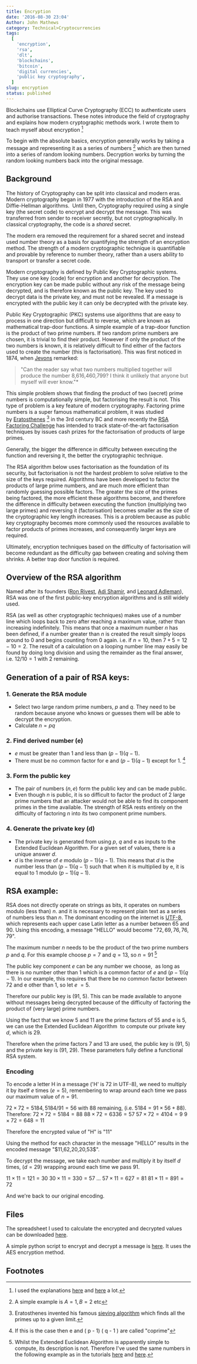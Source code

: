 ```yaml
---
title: Encryption
date: '2016-08-30 23:04'
Author: John Mathews
category: Technical>Cryptocurrencies
tags:
  [
    'encryption',
    'rsa',
    'dlt',
    'blockchains',
    'bitcoin',
    'digital currencies',
    'public key cryptography',
  ]
slug: encryption
status: published
---
```


Blockchains use Elliptical Curve Cryptography (ECC) to authenticate users and
authorise transactions. These notes introduce the field of cryptography and
explains how modern cryptographic methods work. I wrote them to teach myself
about encryption [^1]

To begin with the absolute basics, encryption generally works by taking a
message and representing it as a series of numbers [^2] which are then turned
into a series of random looking numbers. Decryption works by turning the random
looking numbers back into the original message.

## Background

The history of Cryptography can be split into classical and modern eras. Modern
cryptography began in 1977 with the introduction of the RSA and Diffie-Hellman
algorithms.  Until then, Cryptography required using a single key (the secret
code) to encrypt and decrypt the message. This was transferred from sender to
receiver secretly, but not cryptographically. In classical cryptography, the
code is a *shared* secret.

The modern era removed the requirement for a shared secret and instead used
number theory as a basis for quantifying the strength of an encryption method.
The strength of a modern cryptographic technique is quantifiable and provable by
reference to number theory, rather than a users ability to transport or transfer
a secret code.

Modern cryptography is defined by Public Key Cryptographic systems. They use one
key (code) for encryption and another for decryption. The encryption key can be
made public without any risk of the message being decrypted, and is therefore
known as the public key. The key used to decrypt data is the private key, and
must not be revealed. If a message is encrypted with the public key it can only
be decrypted with the private key.

Public Key Cryptographic (PKC) systems use algorithms that are easy to process
in one direction but difficult to reverse, which are known as mathematical
trap-door functions. A simple example of a trap-door function is the product of
two prime numbers. If two random prime numbers are chosen, it is trivial to find
their product. However if only the product of the two numbers is known, it is
relatively difficult to find either of the factors used to create the number
(this is factorisation). This was first noticed in 1874, when
[Jevons](https://en.wikipedia.org/wiki/William_Stanley_Jevons#Jevons.27_number)
remarked:

> "Can the reader say what two numbers multiplied together will produce the number 8,616,460,799? I think it unlikely that anyone but myself will ever know."\*

This simple problem shows that finding the product of two (secret) prime numbers
is computationally simple, but factorising the result is not. This type of
problem is a key feature of modern cryptography. Factoring prime numbers is a
super famous mathematical problem, it was studied
by [Eratosthenes](https://en.wikipedia.org/wiki/Eratosthenes) [^3] in the 3rd
century BC and more recently the [RSA Factoring
Challenge](https://en.wikipedia.org/wiki/RSA_Factoring_Challenge) has intended
to track state-of-the-art factorisation techniques by issues cash prizes for the
factorisation of products of large primes.

Generally, the bigger the difference in difficulty between executing the
function and reversing it, the better the cryptographic technique.

The RSA algorithm below uses factorisation as the foundation of its security,
but factorisation is not the hardest problem to solve relative to the size of
the keys required. Algorithms have been developed to factor the products of
large prime numbers, and are much more efficient than randomly guessing possible
factors. The greater the size of the primes being factored, the more efficient
these algorithms become, and therefore the difference in difficulty between
executing the function (multiplying two large primes) and reversing it
(factorisation) becomes smaller as the size of the cryptographic key length
increases. This is a problem because as public key cryptography becomes more
commonly used the resources available to factor products of primes increases,
and consequently larger keys are required.

Ultimately, encryption techniques based on the difficulty of factorisation will
become redundant as the difficulty gap between creating and solving them
shrinks. A better trap door function is required.

## Overview of the RSA algorithm

Named after its founders ([Ron Rivest](https://en.wikipedia.org/wiki/Ron_Rivest 'Ron Rivest'), [Adi Shamir](https://en.wikipedia.org/wiki/Adi_Shamir 'Adi
Shamir'), and [Leonard Adleman](https://en.wikipedia.org/wiki/Leonard_Adleman 'Leonard ')), RSA was one of the first public-key encryption algorithms and is
still widely used.

RSA (as well as other cryptographic techniques) makes use of a number line which
loops back to zero after reaching a maximum value, rather than increasing
indefinitely. This means that once a maximum number $n$ has been defined, if a
number greater than $n$ is created the result simply loops around to 0 and
begins counting from 0 again. i.e. if $n = 10$, then $7 + 5 = 12 - 10 = 2$. The
result of a calculation on a looping number line may easily be found by doing
long division and using the remainder as the final answer, i.e. $12 / 10 = 1$
with $2$ remaining.

## Generation of a pair of RSA keys:

### 1. Generate the RSA module

- Select two large random prime numbers, $p$ and $q$. They need to be random because anyone who knows or guesses them will be able to decrypt the encryption.
- Calculate $n = pq$

### 2. Find derived number (e)

- *e* must be greater than 1 and less than $( p - 1)( q - 1)$.
- There must be no common factor for e and $( p - 1)( q - 1)$ except for 1. [^4]

### 3. Form the public key

- The pair of numbers $(n, e)$ form the public key and can be made public.
- Even though $n$ is public, it is so difficult to factor the product of 2 large prime numbers that an attacker would not be able to find its component primes in the time available. The strength of RSA rests entirely on the difficulty of factoring $n$ into its two component prime numbers.

### 4. Generate the private key (d)

- The private key is generated from using $p$, $q$ and e as inputs to the Extended Euclidean Algorithm. For a given set of values, there is a unique answer $d$.
- $d$ is the inverse of $e$ modulo $( p - 1)( q - 1 )$. This means that $d$ is the number less than $( p - 1 ) ( q - 1 )$ such that when it is multiplied by e, it is equal to $1$ modulo $( p - 1 ) ( q - 1 )$.

## RSA example:

RSA does not directly operate on strings as bits, it operates on numbers modulo
(less than) $n$. and it is necessary to represent plain text as a series of
numbers less than $n$. The dominant encoding on the internet
is [UTF-8](https://en.wikipedia.org/wiki/UTF-8), which represents each
upper case Latin letter as a number between 65 and 90. Using this encoding, a
message "HELLO" would become "$72, 69, 76, 76, 79$".

The maximum number $n$ needs to be the product of the two prime numbers $p$ and
$q$. For this example choose $p = 7$ and $q = 13$, so $n  = 91$ [^5]

The public key component *e* can be any number we choose,  as long as there is
no number other than 1 which is a common factor of *e* and $( p - 1 ) ( q - 1
)$. In our example, this requires that there be no common factor between
72 and e other than 1, so let _e_ $= 5$.

Therefore our public key is (91, 5). This can be made available to anyone
without messages being decrypted because of the difficulty of factoring the
product of (very large) prime numbers.

Using the fact that we know 5 and 11 are the prime factors of 55 and e is 5, we
can use the Extended Euclidean Algorithm  to compute our private key $d$, which
is 29.

Therefore when the prime factors 7 and 13 are used, the public key is (91, 5)
and the private key is (91, 29). These parameters fully define a functional RSA
system.

### Encoding

To encode a letter H in a message ('H' is $72$ in UTF-8), we need to multiply it
by itself $e$ times ($e = 5$), remembering to wrap around each time we pass our
maximum value of $n = 91$.

$72 \times 72 = 5184, 5184 / 91 = 56$ with $88$ remaining, (i.e. $5184 = 91 \times 56 + 88$). Therefore:
$72 \times 72 = 5184 = 88$
$88 \times 72 = 6336 = 57$
$57 \times 72 = 4104 = 9$
$9 \times 72 = 648 = 11$

Therefore the encrypted value of "H" is "$11$"

Using the method for each character in the message "HELLO" results in the
encoded message "\$11,62,20,20,53\$".

To decrypt the message, we take each number and multiply it by itself $d$ times,
($d=29$) wrapping around each time we pass $91$.

$11 \times 11 = 121 = 30$
$30 \times 11 = 330 = 57$
...
$57 \times 11 = 627 = 81$
$81 \times 11 = 891 = 72$

And we're back to our original encoding.

## Files

The spreadsheet I used to calculate the encrypted and decrypted values can be
downloaded [here](/documents/RSA-Example.xlsx).

A simple python script to encrypt and decrypt a message is
[here](/documents/AES_Example.py). It uses the AES encryption method.

## Footnotes

[^1]: I used the explanations [here](http://www.tutorialspoint.com/cryptography/public_key_encryption.htm) and [here](https://blog.cloudflare.com/a-relatively-easy-to-understand-primer-on-elliptic-curve-cryptography/) a lot.
[^2]: A simple example is $A=1, B=2$ etc
[^3]: Eratosthenes invented his famous [sieving algorithm](https://en.wikipedia.org/wiki/Sieve_of_Eratosthenes) which finds all the primes up to a given limit.
[^4]: If this is the case then e and ( p - 1) ( q - 1 ) are called "coprime"
[^5]: Whilst the Extended Euclidean Algorithm is apparently simple to compute, its description is not. Therefore I've used the same numbers in the following example as in the tutorials [here](http://www.tutorialspoint.com/cryptography/public_key_encryption.htm) and [here](http://arstechnica.com/security/2013/10/a-relatively-easy-to-understand-primer-on-elliptic-curve-cryptography/).
